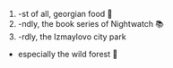 1. -st of all, georgian food 🥣
2. -ndly, the book series of Nightwatch 📚
3. -rdly, the Izmaylovo city park
  * especially the wild forest 🌲
